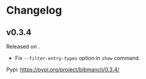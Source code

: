 # Changelog

## v0.3.4

Released on .

- Fix `--filter-entry-types` option in `show` command.

Pypi: https://pypi.org/project/bibmancli/0.3.4/